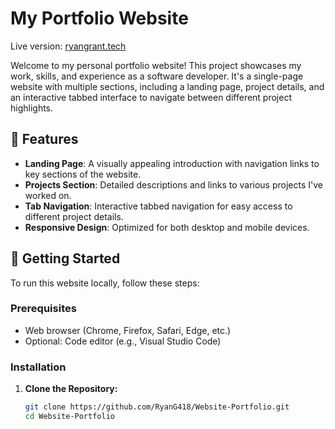 # My Portfolio Website
Live version: [ryangrant.tech](https://www.ryangrant.tech)

Welcome to my personal portfolio website! This project showcases my work, skills, and experience as a software developer. It's a single-page website with multiple sections, including a landing page, project details, and an interactive tabbed interface to navigate between different project highlights.

## 🌟 Features

- **Landing Page**: A visually appealing introduction with navigation links to key sections of the website.
- **Projects Section**: Detailed descriptions and links to various projects I've worked on.
- **Tab Navigation**: Interactive tabbed navigation for easy access to different project details.
- **Responsive Design**: Optimized for both desktop and mobile devices.

## 🚀 Getting Started

To run this website locally, follow these steps:

### Prerequisites

- Web browser (Chrome, Firefox, Safari, Edge, etc.)
- Optional: Code editor (e.g., Visual Studio Code)

### Installation

1. **Clone the Repository:**

   ```bash
   git clone https://github.com/RyanG418/Website-Portfolio.git
   cd Website-Portfolio
